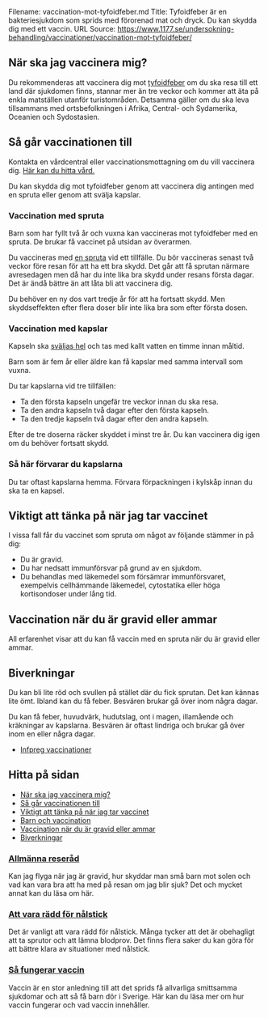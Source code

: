 Filename: vaccination-mot-tyfoidfeber.md
Title: Tyfoidfeber är en bakteriesjukdom som sprids med förorenad mat och dryck. Du kan skydda dig med ett vaccin.
URL Source: https://www.1177.se/undersokning-behandling/vaccinationer/vaccination-mot-tyfoidfeber/

När ska jag vaccinera mig?
--------------------------

Du rekommenderas att vaccinera dig mot [tyfoidfeber](https://www.1177.se/sjukdomar--besvar/infektioner/ovanliga-infektioner/tyfoidfeber/) om du ska resa till ett land där sjukdomen finns, stannar mer än tre veckor och kommer att äta på enkla matställen utanför turistområden. Detsamma gäller om du ska leva tillsammans med ortsbefolkningen i Afrika, Central- och Sydamerika, Oceanien och Sydostasien.

Så går vaccinationen till
-------------------------

Kontakta en vårdcentral eller vaccinationsmottagning om du vill vaccinera dig. [Här kan du hitta vård.](https://www.1177.se/hitta-vard/)

Du kan skydda dig mot tyfoidfeber genom att vaccinera dig antingen med en spruta eller genom att svälja kapslar.

### Vaccination med spruta

Barn som har fyllt två år och vuxna kan vaccineras mot tyfoidfeber med en spruta. De brukar få vaccinet på utsidan av överarmen.

Du vaccineras med [en spruta](https://www.1177.se/undersokning-behandling/behandling-med-lakemedel/olika-satt-att-ta-lakemedel/lakemedel-som-du-tar-med-sprutor/) vid ett tillfälle. Du bör vaccineras senast två veckor före resan för att ha ett bra skydd. Det går att få sprutan närmare avresedagen men då har du inte lika bra skydd under resans första dagar. Det är ändå bättre än att låta bli att vaccinera dig.

Du behöver en ny dos vart tredje år för att ha fortsatt skydd. Men skyddseffekten efter flera doser blir inte lika bra som efter första dosen.

### Vaccination med kapslar

Kapseln ska [sväljas hel](https://www.1177.se/undersokning-behandling/behandling-med-lakemedel/olika-satt-att-ta-lakemedel/lakemedel-som-du-tar-genom-munnen/) och tas med kallt vatten en timme innan måltid.

Barn som är fem år eller äldre kan få kapslar med samma intervall som vuxna.

Du tar kapslarna vid tre tillfällen:

*   Ta den första kapseln ungefär tre veckor innan du ska resa.
*   Ta den andra kapseln två dagar efter den första kapseln.
*   Ta den tredje kapseln två dagar efter den andra kapseln.

Efter de tre doserna räcker skyddet i minst tre år. Du kan vaccinera dig igen om du behöver fortsatt skydd.

### **Så här förvarar du kapslarna**

Du tar oftast kapslarna hemma. Förvara förpackningen i kylskåp innan du ska ta en kapsel.

Viktigt att tänka på när jag tar vaccinet
-----------------------------------------

I vissa fall får du vaccinet som spruta om något av följande stämmer in på dig:

*   Du är gravid.
*   Du har nedsatt immunförsvar på grund av en sjukdom.
*   Du behandlas med läkemedel som försämrar immunförsvaret, exempelvis cellhämmande läkemedel, cytostatika eller höga kortisondoser under lång tid.

Vaccination när du är gravid eller ammar
----------------------------------------

All erfarenhet visar att du kan få vaccin med en spruta när du är gravid eller ammar.

Biverkningar
------------

Du kan bli lite röd och svullen på stället där du fick sprutan. Det kan kännas lite ömt. Ibland kan du få feber. Besvären brukar gå över inom några dagar.

Du kan få feber, huvudvärk, hudutslag, ont i magen, illamående och kräkningar av kapslarna. Besvären är oftast lindriga och brukar gå över inom en eller några dagar.

*   [Infpreg vaccinationer](https://www.1177.se/lankbiblioteket/nationella-lankar/i/infpreg--kunskapscentrum-for-infektioner-under-graviditet/infpreg-vaccinationer/)

Hitta på sidan
--------------

*   [När ska jag vaccinera mig?](https://www.1177.se/undersokning-behandling/vaccinationer/vaccination-mot-tyfoidfeber/#section-41457)
*   [Så går vaccinationen till](https://www.1177.se/undersokning-behandling/vaccinationer/vaccination-mot-tyfoidfeber/#section-41462)
*   [Viktigt att tänka på när jag tar vaccinet](https://www.1177.se/undersokning-behandling/vaccinationer/vaccination-mot-tyfoidfeber/#section-41464)
*   [Barn och vaccination](https://www.1177.se/undersokning-behandling/vaccinationer/vaccination-mot-tyfoidfeber/#section-41465)
*   [Vaccination när du är gravid eller ammar](https://www.1177.se/undersokning-behandling/vaccinationer/vaccination-mot-tyfoidfeber/#section-41466)
*   [Biverkningar](https://www.1177.se/undersokning-behandling/vaccinationer/vaccination-mot-tyfoidfeber/#section-41467)

### [Allmänna reseråd](https://www.1177.se/liv--halsa/reserad-och-vaccinationer/allmanna-reserad/)

Kan jag flyga när jag är gravid, hur skyddar man små barn mot solen och vad kan vara bra att ha med på resan om jag blir sjuk? Det och mycket annat kan du läsa om här.

### [Att vara rädd för nålstick](https://www.1177.se/undersokning-behandling/undersokningar-och-provtagning/provtagning-och-matningar/att-vara-radd-for-nalstick/)

Det är vanligt att vara rädd för nålstick. Många tycker att det är obehagligt att ta sprutor och att lämna blodprov. Det finns flera saker du kan göra för att bättre klara av situationer med nålstick.

### [Så fungerar vaccin](https://www.1177.se/undersokning-behandling/vaccinationer/sa-fungerar-vaccin/)

Vaccin är en stor anledning till att det sprids få allvarliga smittsamma sjukdomar och att så få barn dör i Sverige. Här kan du läsa mer om hur vaccin fungerar och vad vaccin innehåller.